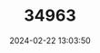 ---
title: "34963"
category: "Magnolia officinalis"
draft: false
date: 2024-02-22 13:03:50
languages:
  Chinese: ["Houpo"]
---